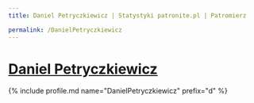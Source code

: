 ```yaml
---
title: Daniel Petryczkiewicz | Statystyki patronite.pl | Patromierz

permalink: /DanielPetryczkiewicz
---
```


# [Daniel Petryczkiewicz](https://patronite.pl/DanielPetryczkiewicz)

{% include profile.md name="DanielPetryczkiewicz" prefix="d" %}
